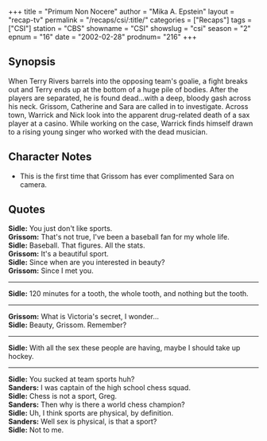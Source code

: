 +++
title = "Primum Non Nocere"
author = "Mika A. Epstein"
layout = "recap-tv"
permalink = "/recaps/csi/:title/"
categories = ["Recaps"]
tags = ["CSI"]
station = "CBS"
showname = "CSI"
showslug = "csi"
season = "2"
epnum = "16"
date = "2002-02-28"
prodnum= "216"
+++

## Synopsis

When Terry Rivers barrels into the opposing team's goalie, a fight breaks out and Terry ends up at the bottom of a huge pile of bodies. After the players are separated, he is found dead...with a deep, bloody gash across his neck. Grissom, Catherine and Sara are called in to investigate. Across town, Warrick and Nick look into the apparent drug-related death of a sax player at a casino. While working on the case, Warrick finds himself drawn to a rising young singer who worked with the dead musician.

## Character Notes

* This is the first time that Grissom has ever complimented Sara on camera.

## Quotes

**Sidle:** You just don't like sports.  
**Grissom:** That's not true, I've been a baseball fan for my whole life.  
**Sidle:** Baseball. That figures. All the stats.  
**Grissom:** It's a beautiful sport.  
**Sidle:** Since when are you interested in beauty?  
**Grissom:** Since I met you.  

- - -

**Sidle:** 120 minutes for a tooth, the whole tooth, and nothing but the tooth.
  

- - -

**Grissom:** What is Victoria's secret, I wonder...  
**Sidle:** Beauty, Grissom. Remember?  

- - -

**Sidle:** With all the sex these people are having, maybe I should take up hockey.
  

- - -

**Sidle:** You sucked at team sports huh?  
**Sanders:** I was captain of the high school chess squad.  
**Sidle:** Chess is not a sport, Greg.  
**Sanders:** Then why is there a world chess champion?  
**Sidle:** Uh, I think sports are physical, by definition.  
**Sanders:** Well sex is physical, is that a sport?  
**Sidle:** Not to me.

